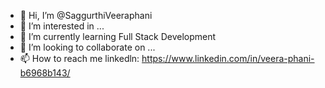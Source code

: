 - 👋 Hi, I’m @SaggurthiVeeraphani
- 👀 I’m interested in ...
- 🌱 I’m currently learning Full Stack Development
- 💞️ I’m looking to collaborate on ...
- 📫 How to reach me    linkedln:   https://www.linkedin.com/in/veera-phani-b6968b143/

<!---
SaggurthiVeeraphani/SaggurthiVeeraphani is a ✨ special ✨ repository because its `README.md` (this file) appears on your GitHub profile.
You can click the Preview link to take a look at your changes.
--->
